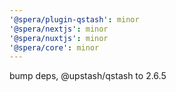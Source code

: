```yaml
---
'@spera/plugin-qstash': minor
'@spera/nextjs': minor
'@spera/nuxtjs': minor
'@spera/core': minor
---
```


bump deps, @upstash/qstash to 2.6.5
